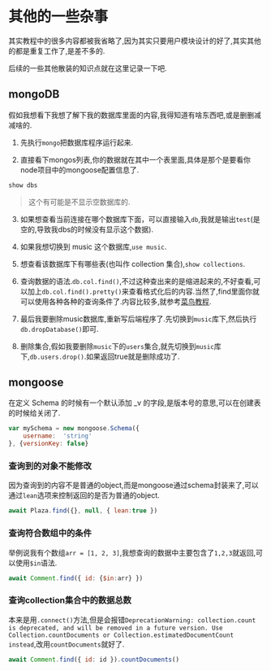 # 其他的一些杂事

其实教程中的很多内容都被我省略了,因为其实只要用户模块设计的好了,其实其他的都是重复工作了,是差不多的.

后续的一些其他散装的知识点就在这里记录一下吧.

## mongoDB

假如我想看下我想了解下我的数据库里面的内容,我得知道有啥东西吧,或是删删减减啥的.

1. 先执行`mongo`把数据库程序运行起来.

2. 直接看下mongos列表,你的数据就在其中一个表里面,具体是那个是要看你node项目中的mongoose配置信息了.
```sh
show dbs
```
>这个有可能是不显示空数据库的.

3. 如果想查看当前连接在哪个数据库下面，可以直接输入`db`,我就是输出`test`(是空的,导致我dbs的时候没有显示这个数据).

4. 如果我想切换到 music 这个数据库,`use music`.

5. 想查看该数据库下有哪些表(也叫作 collection 集合),`show collections`.

6. 查询数据的语法.`db.col.find()`,不过这种查出来的是缩进起来的,不好查看,可以加上`db.col.find().pretty()`来查看格式化后的内容.当然了,find里面你就可以使用各种各种的查询条件了.内容比较多,就参考[菜鸟教程](https://www.runoob.com/mongodb/mongodb-query.html).

7. 最后我要删除music数据库,重新写后端程序了.先切换到`music`库下,然后执行`db.dropDatabase()`即可.

8. 删除集合,假如我要删除`music`下的`users`集合,就先切换到`music`库下,`db.users.drop()`.如果返回true就是删除成功了.

## mongoose

在定义 Schema 的时候有一个默认添加 _v 的字段,是版本号的意思,可以在创建表的时候给关闭了.
```js
var mySchema = new mongoose.Schema({
    username:  'string'
}, {versionKey: false}
```

### 查询到的对象不能修改
因为查询到的内容不是普通的object,而是mongoose通过schema封装来了,可以通过`lean`选项来控制返回的是否为普通的object.
```js
await Plaza.find({}, null, { lean:true })
```

### 查询符合数组中的条件
举例说我有个数组`arr = [1, 2, 3]`,我想查询的数据中主要包含了`1,2,3`就返回,可以使用`$in`语法.
```js
await Comment.find({ id: {$in:arr} })
```

### 查询collection集合中的数据总数
本来是用`.connect()`方法,但是会报错`DeprecationWarning: collection.count is deprecated, and will be removed in a future version. Use Collection.countDocuments or Collection.estimatedDocumentCount instead`,改用`countDocuments`就好了.
```js
await Comment.find({ id: id }).countDocuments()
```





